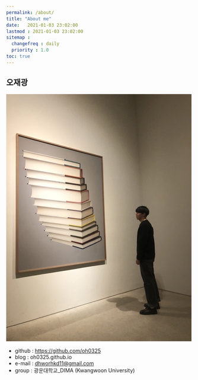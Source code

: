 ```yaml
---
permalink: /about/
title: "About me"
date:   2021-01-03 23:02:00 
lastmod : 2021-01-03 23:02:00
sitemap :
  changefreq : daily
  priority : 1.0
toc: true
---
```

## 오재광
<img src="../assets/images/AboutMe/cafe_me.jpg" >

- github   : https://github.com/oh0325
- blog     : oh0325.github.io
- e-mail   : dhworhkd11@gmail.com
- group    : 광운대학교_DIMA (Kwangwoon University)


